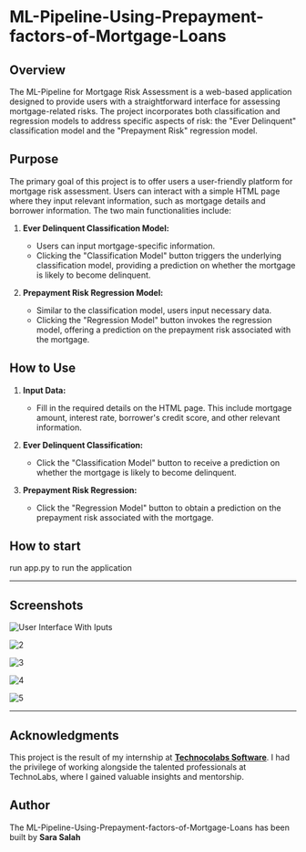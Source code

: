 # ML-Pipeline-Using-Prepayment-factors-of-Mortgage-Loans

## Overview

The ML-Pipeline for Mortgage Risk Assessment is a web-based application designed to provide users with a straightforward interface for assessing mortgage-related risks. The project incorporates both classification and regression models to address specific aspects of risk: the "Ever Delinquent" classification model and the "Prepayment Risk" regression model.

## Purpose

The primary goal of this project is to offer users a user-friendly platform for mortgage risk assessment. Users can interact with a simple HTML page where they input relevant information, such as mortgage details and borrower information. The two main functionalities include:

1. **Ever Delinquent Classification Model:**
   - Users can input mortgage-specific information.
   - Clicking the "Classification Model" button triggers the underlying classification model, providing a prediction on whether the mortgage is likely to become delinquent.

2. **Prepayment Risk Regression Model:**
   - Similar to the classification model, users input necessary data.
   - Clicking the "Regression Model" button invokes the regression model, offering a prediction on the prepayment risk associated with the mortgage.

## How to Use

1. **Input Data:**
   - Fill in the required details on the HTML page. This include mortgage amount, interest rate, borrower's credit score, and other relevant information.

2. **Ever Delinquent Classification:**
   - Click the "Classification Model" button to receive a prediction on whether the mortgage is likely to become delinquent.

3. **Prepayment Risk Regression:**
   - Click the "Regression Model" button to obtain a prediction on the prepayment risk associated with the mortgage.


## How to start

run app.py to run the application 


__________________________________________________________________________________________________________________________________________________________________________



## Screenshots

![User Interface With Iputs](https://github.com/sara-salah1/ML-Pipeline-Using-Prepayment-factors-of-Mortgage-Loans/assets/67710906/9475aa08-9253-4a59-8931-ce5b9b3ef78e)


![2](https://github.com/sara-salah1/ML-Pipeline-Using-Prepayment-factors-of-Mortgage-Loans/assets/67710906/ec5d201e-7467-4538-b6fd-ea0eee01d2b4)


![3](https://github.com/sara-salah1/ML-Pipeline-Using-Prepayment-factors-of-Mortgage-Loans/assets/67710906/49b2bbd4-8a7b-43dc-8f97-23ef0161c8eb)


![4](https://github.com/sara-salah1/ML-Pipeline-Using-Prepayment-factors-of-Mortgage-Loans/assets/67710906/93df7e22-a76b-465e-915c-a19abed822f4)


![5](https://github.com/sara-salah1/ML-Pipeline-Using-Prepayment-factors-of-Mortgage-Loans/assets/67710906/6a75103c-96e6-446f-9c53-b8f0b23c4024)



______________________________________________________________________________________________________________________________________________________________________________


## Acknowledgments

This project is the result of my internship at [**Technocolabs Software**]([[https://www.technolabssoftware.com/](https://github.com/Technocolabs100)](https://www.linkedin.com/company/technocolabs/)). I had the privilege of working alongside the talented professionals at TechnoLabs, where I gained valuable insights and mentorship.




## Author
The ML-Pipeline-Using-Prepayment-factors-of-Mortgage-Loans has been built by **Sara Salah**



